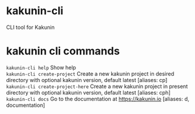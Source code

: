# kakunin-cli
CLI tool for Kakunin

# kakunin cli commands
`kakunin-cli help` Show help  
`kakunin-cli create-project` Create a new kakunin project in desired directory with optional kakunin version, default latest [aliases: cp]  
`kakunin-cli create-project-here` Create a new kakunin project in present directory with optional kakunin version, default latest [aliases: cph]  
`kakunin-cli docs`  Go to the documentation at https://kakunin.io [aliases: d, documentation]  